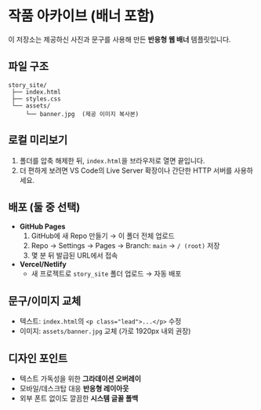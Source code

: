 # 작품 아카이브 (배너 포함)
이 저장소는 제공하신 사진과 문구를 사용해 만든 **반응형 웹 배너** 템플릿입니다.

## 파일 구조
```
story_site/
 ├── index.html
 ├── styles.css
 └── assets/
     └── banner.jpg  (제공 이미지 복사본)
```

## 로컬 미리보기
1) 폴더를 압축 해제한 뒤, `index.html`을 브라우저로 열면 끝입니다.
2) 더 편하게 보려면 VS Code의 Live Server 확장이나 간단한 HTTP 서버를 사용하세요.

## 배포 (둘 중 선택)
- **GitHub Pages**
  1. GitHub에 새 Repo 만들기 → 이 폴더 전체 업로드
  2. Repo → Settings → Pages → Branch: `main` → `/ (root)` 저장
  3. 몇 분 뒤 발급된 URL에서 접속
- **Vercel/Netlify**
  - 새 프로젝트로 `story_site` 폴더 업로드 → 자동 배포

## 문구/이미지 교체
- 텍스트: `index.html`의 `<p class="lead">...</p>` 수정
- 이미지: `assets/banner.jpg` 교체 (가로 1920px 내외 권장)

## 디자인 포인트
- 텍스트 가독성을 위한 **그라데이션 오버레이**
- 모바일/데스크탑 대응 **반응형 레이아웃**
- 외부 폰트 없이도 깔끔한 **시스템 글꼴 폴백**

